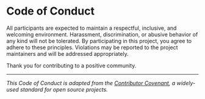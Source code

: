 # Code of Conduct

All participants are expected to maintain a respectful, inclusive, and welcoming environment.
Harassment, discrimination, or abusive behavior of any kind will not be tolerated.
By participating in this project, you agree to adhere to these principles.
Violations may be reported to the project maintainers and will be addressed appropriately.

Thank you for contributing to a positive community.

---

*This Code of Conduct is adapted from the [Contributor Covenant](https://www.contributor-covenant.org), a widely-used standard for open source projects.*
